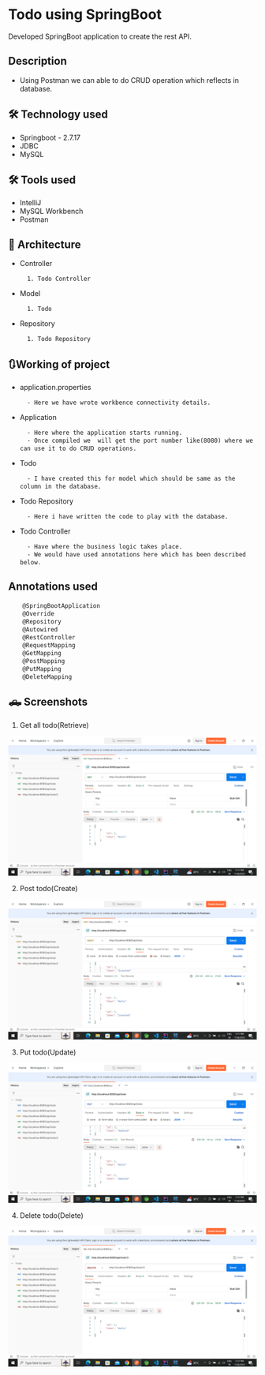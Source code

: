 
# Todo using SpringBoot
Developed SpringBoot application to create the rest API.



## Description

- Using Postman we can able to do CRUD operation which reflects in database.



## 🛠 Technology used

- Springboot - 2.7.17
- JDBC
- MySQL

## 🛠 Tools used

- IntelliJ
- MySQL Workbench
- Postman

## 🔲 Architecture

- Controller

        1. Todo Controller

- Model

        1. Todo

- Repository

        1. Todo Repository



## 🔃Working of project

- application.properties

        - Here we have wrote workbence connectivity details.

- Application

        - Here where the application starts running.
        - Once compiled we  will get the port number like(8080) where we can use it to do CRUD operations.

- Todo

        - I have created this for model which should be same as the column in the database.

- Todo Repository

        - Here i have written the code to play with the database.

- Todo Controller

        - Have where the business logic takes place.
        - We would have used annotations here which has been described below.
## Annotations used

        @SpringBootApplication
        @Override
        @Repository
        @Autowired
        @RestController
        @RequestMapping
        @GetMapping
        @PostMapping
        @PutMapping
        @DeleteMapping

## 🛻 Screenshots
1. Get all todo(Retrieve)

<img src = "screenshots/Get.png"/>

2. Post todo(Create)

<img src = "screenshots/Post.png"/>

3. Put todo(Update)

<img src = "screenshots/Put.png"/>

4. Delete todo(Delete)

<img src = "screenshots/Delete.png"/>



